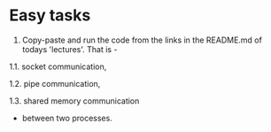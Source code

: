 
# Easy tasks

1. Copy-paste and run the code from the links in the README.md of todays 'lectures'. That is - 

1.1. socket communication, 

1.2. pipe communication, 

1.3. shared memory communication 

- between two processes.
